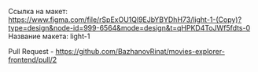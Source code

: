 Ссылка на макет: https://www.figma.com/file/rSpExOU1Ql9EJbYBYDhH73/light-1-(Copy)?type=design&node-id=999-6564&mode=design&t=qHPKD4ToJWf5fdts-0
Название макета: light-1

Pull Request - https://github.com/BazhanovRinat/movies-explorer-frontend/pull/2
